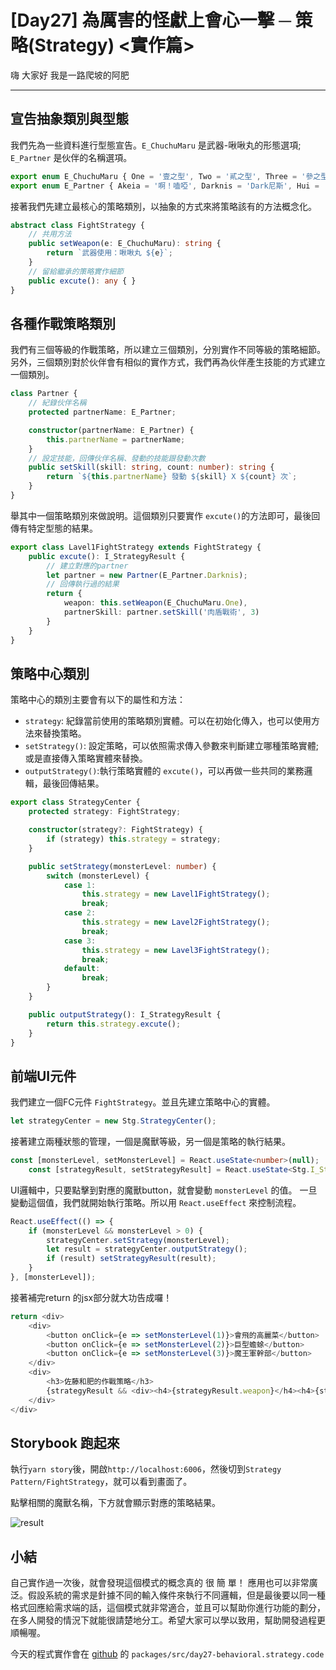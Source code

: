 # [Day27] 為厲害的怪獻上會心一擊 ─ 策略(Strategy) <實作篇>

嗨 大家好 我是一路爬坡的阿肥   


---

## 宣告抽象類別與型態
我們先為一些資料進行型態宣告。`E_ChuchuMaru` 是武器-啾啾丸的形態選項; `E_Partner` 是伙伴的名稱選項。
```typescript
export enum E_ChuchuMaru { One = '壹之型', Two = '貳之型', Three = '參之型' };
export enum E_Partner { Akeia = '啊！嗑啞', Darknis = 'Dark尼斯', Hui = '會會' };
```

接著我們先建立最核心的策略類別，以抽象的方式來將策略該有的方法概念化。
```typescript
abstract class FightStrategy {
    // 共用方法
    public setWeapon(e: E_ChuchuMaru): string {
        return `武器使用：啾啾丸 ${e}`;
    }
    // 留給繼承的策略實作細節
    public excute(): any { }
}
```

## 各種作戰策略類別
我們有三個等級的作戰策略，所以建立三個類別，分別實作不同等級的策略細節。另外，三個類別對於伙伴會有相似的實作方式，我們再為伙伴產生技能的方式建立一個類別。
```typescript
class Partner {
    // 紀錄伙伴名稱
    protected partnerName: E_Partner;

    constructor(partnerName: E_Partner) {
        this.partnerName = partnerName;
    }
    // 設定技能，回傳伙伴名稱、發動的技能跟發動次數
    public setSkill(skill: string, count: number): string {
        return `${this.partnerName} 發動 ${skill} X ${count} 次`;
    }
}
```
舉其中一個策略類別來做說明。這個類別只要實作 `excute()`的方法即可，最後回傳有特定型態的結果。
```typescript
export class Lavel1FightStrategy extends FightStrategy {
    public excute(): I_StrategyResult {
        // 建立對應的partner
        let partner = new Partner(E_Partner.Darknis);
        // 回傳執行過的結果
        return {
            weapon: this.setWeapon(E_ChuchuMaru.One),
            partnerSkill: partner.setSkill('肉盾戰術', 3)
        }
    }
}

```

## 策略中心類別
策略中心的類別主要會有以下的屬性和方法：
- `strategy`: 紀錄當前使用的策略類別實體。可以在初始化傳入，也可以使用方法來替換策略。
- `setStrategy()`: 設定策略，可以依照需求傳入參數來判斷建立哪種策略實體; 或是直接傳入策略實體來替換。
- `outputStrategy()`:執行策略實體的 `excute()`，可以再做一些共同的業務邏輯，最後回傳結果。

```typescript
export class StrategyCenter {
    protected strategy: FightStrategy;

    constructor(strategy?: FightStrategy) {
        if (strategy) this.strategy = strategy;
    }

    public setStrategy(monsterLevel: number) {
        switch (monsterLevel) {
            case 1:
                this.strategy = new Lavel1FightStrategy();
                break;
            case 2:
                this.strategy = new Lavel2FightStrategy();
                break;
            case 3:
                this.strategy = new Lavel3FightStrategy();
                break;
            default:
                break;
        }
    }

    public outputStrategy(): I_StrategyResult {
        return this.strategy.excute();
    }
}
```

## 前端UI元件
我們建立一個FC元件 `FightStrategy`。並且先建立策略中心的實體。
```typescript
let strategyCenter = new Stg.StrategyCenter();
```

接著建立兩種狀態的管理，一個是魔獸等級，另一個是策略的執行結果。
```typescript
const [monsterLevel, setMonsterLevel] = React.useState<number>(null);
    const [strategyResult, setStrategyResult] = React.useState<Stg.I_StrategyResult>(null)
```

UI邏輯中，只要點擊到對應的魔獸button，就會變動 `monsterLevel` 的值。 一旦變動這個值，我們就開始執行策略。所以用 `React.useEffect` 來控制流程。
```typescript
React.useEffect(() => {
    if (monsterLevel && monsterLevel > 0) {
        strategyCenter.setStrategy(monsterLevel);
        let result = strategyCenter.outputStrategy();
        if (result) setStrategyResult(result);
    }
}, [monsterLevel]);
```

接著補完return 的jsx部分就大功告成囉！
```typescript
return <div>
    <div>
        <button onClick={e => setMonsterLevel(1)}>會飛的高麗菜</button>
        <button onClick={e => setMonsterLevel(2)}>巨型蟾蜍</button>
        <button onClick={e => setMonsterLevel(3)}>魔王軍幹部</button>
    </div>
    <div>
        <h3>佐藤和肥的作戰策略</h3>
        {strategyResult && <div><h4>{strategyResult.weapon}</h4><h4>{strategyResult.partnerSkill}</h4></div>}
    </div>
</div>
```

## Storybook 跑起來
執行`yarn story`後，開啟`http://localhost:6006`，然後切到`Strategy Pattern/FightStrategy`，就可以看到畫面了。

點擊相關的魔獸名稱，下方就會顯示對應的策略結果。

![result](https://i.imgur.com/w7m5GVE.gif)

## 小結
自己實作過一次後，就會發現這個模式的概念真的 很 簡 單！ 應用也可以非常廣泛。假設系統的需求是針據不同的輸入條件來執行不同邏輯，但是最後要以同一種格式回應給需求端的話，這個模式就非常適合，並且可以幫助你進行功能的劃分，在多人開發的情況下就能很請楚地分工。希望大家可以學以致用，幫助開發過程更順暢喔。

今天的程式實作會在 [github](https://github.com/showwell0120/Design-Pattern-Typescript-React) 的 `packages/src/day27-behavioral.strategy.code`